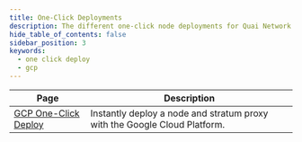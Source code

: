 ```yaml
---
title: One-Click Deployments
description: The different one-click node deployments for Quai Network.
hide_table_of_contents: false
sidebar_position: 3
keywords:
  - one click deploy
  - gcp
---
```


| Page                                                       | Description                                                               |
| ---------------------------------------------------------- | ------------------------------------------------------------------------- |
| [GCP One-Click Deploy](/participate/node/one-click/gcp.md) | Instantly deploy a node and stratum proxy with the Google Cloud Platform. |
